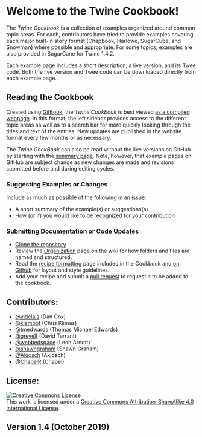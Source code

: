 # Welcome to the Twine Cookbook!

The *Twine Cookbook* is a collection of examples organized around common topic areas. For each, contributors have tried to provide examples covering each major built-in story format (Chapbook, Harlowe, SugarCube, and Snowman) where possible and appropriate. For some topics, examples are also provided in SugarCane for Twine 1.4.2.

Each example page includes a short description, a live version, and its Twee code. Both the live version and Twee code can be downloaded directly from each example page.

## Reading the Cookbook

Created using [GitBook](https://www.gitbook.com/), the *Twine Cookbook* is best viewed [as a compiled webpage](https://twinery.org/cookbook/). In this format, the left sidebar provides access to the different topic areas as well as to a search bar for more quickly looking through the titles and text of the entries. New updates are published in the website format every few months or as necessary.

The *Twine CookBook* can also be read without the live versions on GitHub by starting with the [summary page](https://github.com/iftechfoundation/twine-cookbook/blob/master/Summary.md). Note, however, that example pages on GitHub are subject change as new changes are made and revisions submitted before and during editing cycles.

### Suggesting Examples or Changes

Include as much as possible of the following in an [issue](https://github.com/iftechfoundation/twine-cookbook/issues):
* A short summary of the example(s) or suggestions(s)
* How (or if) you would like to be recognized for your contribution

### Submitting Documentation or Code Updates

* [Clone the repository](https://help.github.com/articles/cloning-a-repository/).
* Review the [Organization](https://github.com/iftechfoundation/twine-cookbook/wiki/Organization) page on the wiki for how folders and files are named and structured.
* Read the [recipe formatting](formatting.md) page included in the Cookbook and [on Github](https://github.com/iftechfoundation/twine-cookbook/blob/master/formatting.md) for layout and style guidelines.
* Add your recipe and submit a [pull request](https://github.com/iftechfoundation/twine-cookbook/pulls) to request it to be added to the cookbook.

## Contributors:

* [@videlais](https://github.com/videlais) (Dan Cox)
* [@klembot](https://github.com/klembot) (Chris Klimas)
* [@tmedwards](https://github.com/tmedwards) (Thomas Michael Edwards)
* [@greyelf](https://github.com/greyelf) (David Tarrant)
* [@webbedspace](https://github.com/webbedspace) (Leon Arnott)
* [@shawngraham](https://github.com/shawngraham) (Shawn Graham)
* [@Akjosch](https://github.com/Akjosch) (Akjosch)
* [@ChapelR](https://github.com/ChapelR) (Chapel)

## License:

<a rel="license" href="http://creativecommons.org/licenses/by-sa/4.0/"><img alt="Creative Commons License" style="border-width:0" src="https://i.creativecommons.org/l/by-sa/4.0/88x31.png" /></a><br />This work is licensed under a <a rel="license" href="http://creativecommons.org/licenses/by-sa/4.0/">Creative Commons Attribution-ShareAlike 4.0 International License</a>.

## Version 1.4 (October 2019)
